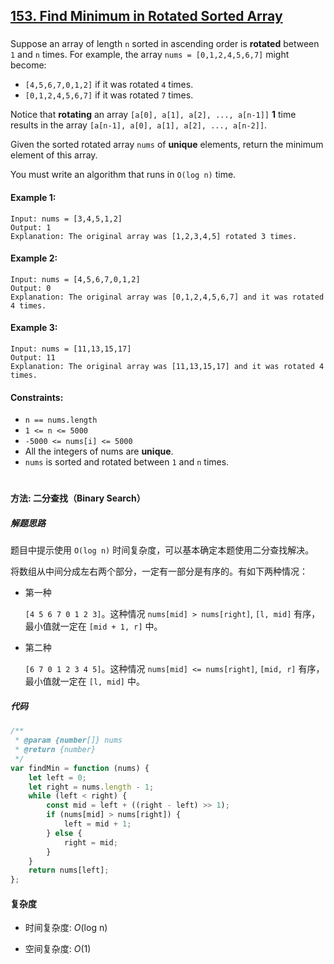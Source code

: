 ## [153. Find Minimum in Rotated Sorted Array](https://leetcode.com/problems/find-minimum-in-rotated-sorted-array/)

###

Suppose an array of length `n` sorted in ascending order is **rotated** between `1` and `n` times. For example, the array `nums = [0,1,2,4,5,6,7]` might become:

-   `[4,5,6,7,0,1,2]` if it was rotated `4` times.
-   `[0,1,2,4,5,6,7]` if it was rotated `7` times.

Notice that **rotating** an array `[a[0], a[1], a[2], ..., a[n-1]]` **1** time results in the array `[a[n-1], a[0], a[1], a[2], ..., a[n-2]]`.

Given the sorted rotated array `nums` of **unique** elements, return the minimum element of this array.

You must write an algorithm that runs in `O(log n)` time.

#### Example 1:

```
Input: nums = [3,4,5,1,2]
Output: 1
Explanation: The original array was [1,2,3,4,5] rotated 3 times.
```

#### Example 2:

```
Input: nums = [4,5,6,7,0,1,2]
Output: 0
Explanation: The original array was [0,1,2,4,5,6,7] and it was rotated 4 times.
```

#### Example 3:

```
Input: nums = [11,13,15,17]
Output: 11
Explanation: The original array was [11,13,15,17] and it was rotated 4 times.
```

#### Constraints:

-   `n == nums.length`
-   `1 <= n <= 5000`
-   `-5000 <= nums[i] <= 5000`
-   All the integers of nums are **unique**.
-   `nums` is sorted and rotated between `1` and `n` times.

#

#### 方法: 二分查找（Binary Search）

##### 解题思路

题目中提示使用 `O(log n)` 时间复杂度，可以基本确定本题使用二分查找解决。

将数组从中间分成左右两个部分，一定有一部分是有序的。有如下两种情况：

-   第一种

    `[4 5 6 7 0 1 2 3]`。这种情况 `nums[mid] > nums[right]`, `[l, mid]` 有序，最小值就一定在 `[mid + 1, r]` 中。

-   第二种

    `[6 7 0 1 2 3 4 5]`。这种情况 `nums[mid] <= nums[right]`, `[mid, r]` 有序，最小值就一定在 `[l, mid]` 中。

##### 代码

```js
/**
 * @param {number[]} nums
 * @return {number}
 */
var findMin = function (nums) {
    let left = 0;
    let right = nums.length - 1;
    while (left < right) {
        const mid = left + ((right - left) >> 1);
        if (nums[mid] > nums[right]) {
            left = mid + 1;
        } else {
            right = mid;
        }
    }
    return nums[left];
};
```

#### 复杂度

-   时间复杂度: _O_(log n)

-   空间复杂度: _O_(1)
